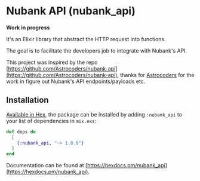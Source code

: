 # Nubank API (nubank_api)

**Work in progress**

It's an Elixir library that abstract the HTTP request into functions.

The goal is to facilitate the developers job to integrate with Nubank's API.

This project was inspired by the repo
[https://github.com/Astrocoders/nubank-api](https://github.com/Astrocoders/nubank-api), thanks for
[Astrocoders](https://github.com/Astrocoders) for the work in figure out Nubank's API endpoints/payloads etc.

## Installation

[Available in Hex](https://hex.pm/packages/nubank_api), the package can be installed
by adding `:nubank_api` to your list of dependencies in `mix.exs`:

```elixir
def deps do
  [
    {:nubank_api, "~> 1.0.0"}
  ]
end
```

Documentation can be found at [https://hexdocs.pm/nubank_api](https://hexdocs.pm/nubank_api).
